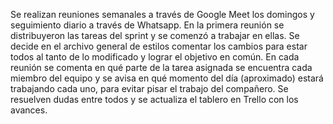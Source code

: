 Se realizan reuniones semanales a través de Google Meet los domingos y seguimiento diario a través de Whatsapp. 
En la primera reunión se distribuyeron las tareas del sprint y se comenzó a trabajar en ellas. Se decide en el archivo general de estilos comentar los cambios para estar todos al tanto de lo modificado y lograr el objetivo en común. 
En cada reunión se comenta en qué parte de la tarea asignada se encuentra cada miembro del equipo y se avisa en qué momento del día (aproximado) estará trabajando cada uno, para evitar pisar el trabajo del compañero. 
Se resuelven dudas entre todos y se actualiza el tablero en Trello con los avances. 